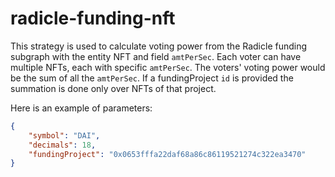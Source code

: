 # radicle-funding-nft

This strategy is used to calculate voting power from the Radicle funding subgraph with the entity NFT and field `amtPerSec`. Each voter can have multiple NFTs, each with specific `amtPerSec`. The voters' voting power would be the sum of all the `amtPerSec`. If a fundingProject `id` is provided the summation is done only over NFTs of that project. 

Here is an example of parameters:

```json
{
    "symbol": "DAI",
    "decimals": 18,
    "fundingProject": "0x0653fffa22daf68a86c86119521274c322ea3470"
}
```
